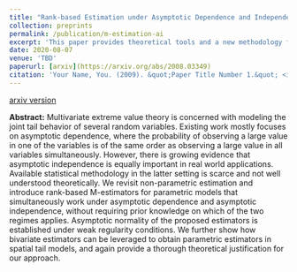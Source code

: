 ```yaml
---
title: "Rank-based Estimation under Asymptotic Dependence and Independence, with Applications to Spatial Extremes"
collection: preprints
permalink: /publication/m-estimation-ai
excerpt: 'This paper provides theoretical tools and a new methodology for fitting flexible bivariate and spatial tail dependence models that include both asymptotic dependence and independence.'
date: 2020-08-07
venue: 'TBD'
paperurl: [arxiv](https://arxiv.org/abs/2008.03349)
citation: 'Your Name, You. (2009). &quot;Paper Title Number 1.&quot; <i>Journal 1</i>. 1(1).'
---
```

[arxiv version](https://arxiv.org/abs/2008.03349)

**Abstract:**
Multivariate extreme value theory is concerned with modeling the joint tail behavior of several random variables. Existing work mostly focuses on asymptotic dependence, where the probability of observing a large value in one of the variables is of the same order as observing a large value in all variables simultaneously. However, there is growing evidence that asymptotic independence is equally important in real world applications. Available statistical methodology in the latter setting is scarce and not well understood theoretically. We revisit non-parametric estimation and introduce rank-based M-estimators for parametric models that simultaneously work under asymptotic dependence and asymptotic independence, without requiring prior knowledge on which of the two regimes applies. Asymptotic normality of the proposed estimators is established under weak regularity conditions. We further show how bivariate estimators can be leveraged to obtain parametric estimators in spatial tail models, and again provide a thorough theoretical justification for our approach.
